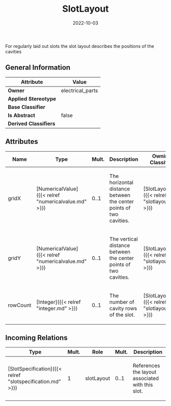 ﻿---
title: SlotLayout
toc: false
type: specs
date: "2022-10-03"
draft: false
specification: VEC
version: 2.0.1
documentType: "Recommendation"
elementType: Class
classes:
  - SlotLayout
menu_name: vec-2.0.1
---
<p> For regularly laid out slots the slot layout describes the positions of the cavities      </p>

## General Information

| Attribute               | Value |
|-------------------------|-------|
| **Owner**               | electrical_parts |
| **Applied Stereotype**  |   |
| **Base Classifier**     |   |
| **Is Abstract**         | false |
| **Derived Classifiers** |   |

## Attributes
|  Name  |  Type  |  Mult.  |  Description  |  Owning Classifier  |
|--------|--------|---------|---------------|--------------|
|gridX | [NumericalValue]({{< relref "numericalvalue.md" >}}) | 0..1 | <p>The horizontal distance between the center points of two cavities. </p> | [SlotLayout]({{< relref "slotlayout.md" >}}) |
|gridY | [NumericalValue]({{< relref "numericalvalue.md" >}}) | 0..1 | <p>The vertical distance between the center points of two cavities. </p> | [SlotLayout]({{< relref "slotlayout.md" >}}) |
|rowCount | [Integer]({{< relref "integer.md" >}}) | 0..1 | <p> The number of cavity rows of the slot.      </p> | [SlotLayout]({{< relref "slotlayout.md" >}}) |

##  Incoming Relations
|    Type  |   Mult.  |   Role    |   Mult.   |   Description  |
|----------|----------|-----------|-----------|----------------|
| [SlotSpecification]({{< relref "slotspecification.md" >}}) | 1 | slotLayout | 0..1 | <p> References the layout associated with this slot.      </p> |
